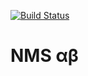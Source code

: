 [![Build Status](https://travis-ci.org/adrielcafe/NMSAlphabetServer.svg?branch=master)](https://travis-ci.org/adrielcafe/NMSAlphabetServer)

# NMS αβ